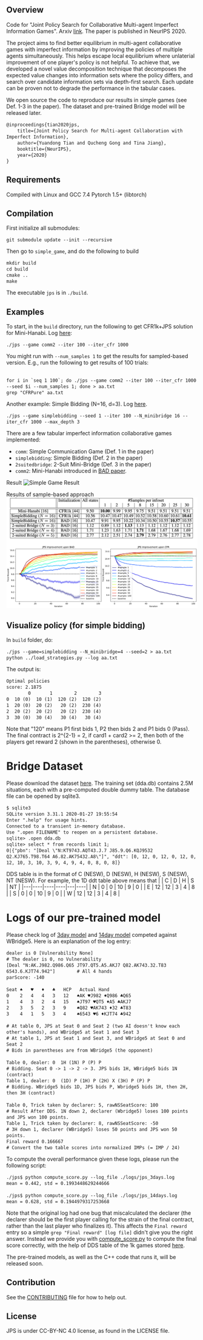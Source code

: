## Overview

Code for "Joint Policy Search for Collaborative Multi-agent Imperfect Information Games". Arxiv [link](https://arxiv.org/abs/2008.06495). The paper is published in NeurIPS 2020.

The project aims to find better equilibrium in multi-agent collaborative games with imperfect information by improving the policies of multiple agents simultaneously. This helps escape local equilibrium where unlaterial improvement of one player's policy is not helpful. To achieve that, we developed a novel value decomposition technique that decomposes the expected value changes into information sets where the policy differs, and search over candidate information sets via depth-first search. Each update can be proven not to degrade the performance in the tabular cases.

We open source the code to reproduce our results in simple games (see Def. 1-3 in the paper). The dataset and pre-trained Bridge model will be released later.

```
@inproceedings{tian2020jps,
    title={Joint Policy Search for Multi-agent Collaboration with Imperfect Information},
    author={Yuandong Tian and Qucheng Gong and Tina Jiang},
    booktitle={NeurIPS},
    year={2020}
}
```

## Requirements

Compiled with Linux and GCC 7.4
Pytorch 1.5+ (libtorch)

## Compilation

First initialize all submodules:

```
git submodule update --init --recursive
```

Then go to `simple_game`, and do the following to build 
```
mkdir build
cd build
cmake .. 
make
``` 
The executable `jps` is in `./build`.


## Examples 
To start, in the `build` directory, run the following to get CFR1k+JPS solution for Mini-Hanabi. Log [here](./simple_game/log/log2.txt): 
```
./jps --game comm2 --iter 100 --iter_cfr 1000
```
You might run with `--num_samples 1` to get the results for sampled-based version. E.g., run the following to get results of 100 trials:
```

for i in `seq 1 100`; do ./jps --game comm2 --iter 100 --iter_cfr 1000 --seed $i --num_samples 1; done > aa.txt
grep "CFRPure" aa.txt
```

Another example: Simple Bidding (N=16, d=3). Log [here](./simple_game/log/log1.txt).
```
./jps --game simplebidding --seed 1 --iter 100 --N_minibridge 16 --iter_cfr 1000 --max_depth 3
```

There are a few tabular imperfect information collaborative games implemented:
+ `comm`: Simple Communication Game (Def. 1 in the paper)
+ `simplebidding`: Simple Bidding (Def. 2 in the paper) 
+ `2suitedbridge`: 2-Suit Mini-Bridge (Def. 3 in the paper)
+ `comm2`: Mini-Hanabi introduced in [BAD paper](https://arxiv.org/abs/1811.01458).

Result
![Simple Game Result](./imgs/tabular.png)

Results of sample-based approach
![Sampled-based Result](./imgs/tabular_sampled.png)

## Visualize policy (for simple bidding)
In `build` folder, do:

```
./jps --game=simplebidding --N_minibridge=4 --seed=2 > aa.txt
python ../load_strategies.py --log aa.txt
```

The output is:
```
Optimal policies
score: 2.1875
        0       1        2        3
0  10 (0)  10 (1)  120 (2)  120 (2)
1  20 (0)  20 (2)   20 (2)  230 (4)
2  20 (2)  20 (2)   20 (2)  230 (4)
3  30 (0)  30 (4)   30 (4)   30 (4)
```
Note that "120" means P1 first bids 1, P2 then bids 2 and P1 bids 0 (Pass). The final contract is 2^{2-1} = 2, if card1 + card2 >= 2, then both of the players get reward 2 (shown in the parentheses), otherwise 0.

# Bridge Dataset
Please download the dataset [here](https://dl.fbaipublicfiles.com/bridge/bridge_dataset.tar.gz). The training set (dda.db) contains 2.5M situations, each with a pre-computed double dummy table. The database file can be opened by sqlite3.  
```
$ sqlite3
SQLite version 3.31.1 2020-01-27 19:55:54
Enter ".help" for usage hints.
Connected to a transient in-memory database.
Use ".open FILENAME" to reopen on a persistent database.
sqlite> .open dda.db
sqlite> select * from records limit 1;
0|{"pbn": "[Deal \"N:KT9743.AQT43.J.7 J85.9.Q6.KQJ9532 Q2.KJ765.T98.T64 A6.82.AK75432.A8\"]", "ddt": [0, 12, 0, 12, 0, 12, 0, 12, 10, 3, 10, 3, 9, 4, 9, 4, 0, 8, 0, 8]}
```

DDS table is in the format of C (NESW), D (NESW), H (NESW), S (NESW), NT (NESW). For example, the 1D ddt table above means that
|   | C  | D  | H  | S | NT |
|---|----|----|----|---|----|
| N | 0  | 0  | 10 | 9 | 0  |
| E | 12 | 12 | 3  | 4 | 8  |
| S | 0  | 0  | 10 | 9 | 0  |
| W | 12 | 12 | 3  | 4 | 8  |


# Logs of our pre-trained model
Please check log of [3day model](./logs/jps_3days.log) and [14day model](./logs/jps_14days.log) competed against WBridge5. Here is an explanation of the log entry:

```
dealer is 0 [Vulnerability None]                                                      # The dealer is 0, no Vulnerability
[Deal "N:AK.J982.Q986.Q65 JT97.QT5.A5.AKJ7 Q82.AK743.32.T83 6543.6.KJT74.942"]        # All 4 hands
parScore: -140

Seat ♠   ♥   ♦   ♣   HCP   Actual Hand
0    2   4   4   3   12   ♠AK ♥J982 ♦Q986 ♣Q65                                        
1    4   3   2   4   15   ♠JT97 ♥QT5 ♦A5 ♣AKJ7                                        
2    3   5   2   3   9    ♠Q82 ♥AK743 ♦32 ♣T83
3    4   1   5   3   4    ♠6543 ♥6 ♦KJT74 ♣942

# At table 0, JPS at Seat 0 and Seat 2 (two AI doesn't know each other's hands), and WBridge5 at Seat 1 and Seat 3
# At table 1, JPS at Seat 1 and Seat 3, and WBridge5 at Seat 0 and Seat 2
# Bids in parentheses are from WBridge5 (the opponent)

Table 0, dealer: 0  1H (1N) P (P) P                                                   # Bidding. Seat 0 -> 1 -> 2 -> 3. JPS bids 1H, WBridge5 bids 1N (contract) 
Table 1, dealer: 0  (1D) P (1H) P (2H) X (3H) P (P) P                                 # Bidding. WBridge5 bids 1D, JPS bids P, Wbridge5 bids 1H, then 2H, then 3H (contract)

Table 0, Trick taken by declarer: 5, rawNSSeatScore: 100                              # Result After DDS. 1N down 2, declarer (Wbridge5) loses 100 points and JPS won 100 points.  
Table 1, Trick taken by declarer: 8, rawNSSeatScore: -50                              # 3H down 1, declarer (WBridge5) loses 50 points and JPS won 50 points. 
Final reward 0.166667                                                                 # Convert the two table scores into normalized IMPs (= IMP / 24) 
```

To compute the overall performance given these logs, please run the following script:
```
./jps$ python compute_score.py --log_file ./logs/jps_3days.log
mean = 0.442, std = 0.1993448629244666

./jps$ python compute_score.py --log_file ./logs/jps_14days.log
mean = 0.628, std = 0.1944979317253668
```

Note that the original log had one bug that miscalculated the declarer (the declarer should be the first player calling for the strain of the final contract, rather than the last player who finalizes it). This affects the `Final reward` entry so a simple `grep "Final reward" [log file]` didn't give you the right answer. Instead we provide you with [compute_score.py](./compute_score.py) to compute the final score correctly, with the help of DDS table of the 1k games stored [here](./logs/against_WBridge5.raw). 

The pre-trained models, as well as the C++ code that runs it, will be released soon. 

## Contribution
See the [CONTRIBUTING](CONTRIBUTING.md) file for how to help out.

## License
JPS is under CC-BY-NC 4.0 license, as found in the LICENSE file.
